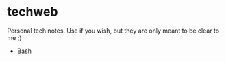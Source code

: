 # techweb

Personal tech notes. Use if you wish, but they are only meant to be clear to me ;)

- [Bash](./bash.md)
